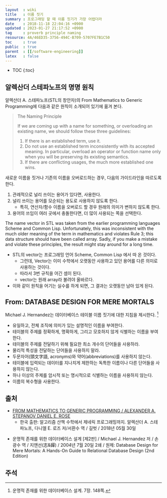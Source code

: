 ```yaml
---
layout  : wiki
title   : 이름 짓기
summary : 프로그래밍 할 때 이름 짓기가 가장 어렵더라
date    : 2018-11-18 22:04:16 +0900
updated : 2023-01-27 21:17:52 +0900
tag     : proverb principle naming
resource: 4A/46ED35-3756-494C-B709-5707FE7B1C50
toc     : true
public  : true
parent  : [[/software-engineering]]
latex   : false
---
```

* TOC
{:toc}

## 알렉산더 스테파노프의 명명 원칙

알렉산더 A. 스테파노프(STL의 창안자)의 From Mathematics to Generic Programming에 다음과 같은 원칙이 소개되어 있기에 옮겨 본다.

> The Naming Principle
>
> If we are coming up with a name for something, or overloading an existing name, we should follow these three guidelines:
>
> 1. If there is an established term, use it.
> 2. Do not use an established term inconsistently with its accepted meaning. In particular, overload an operator or function name only when you will be preserving its existing semantics.
> 3. If there are conflicting usages, the much more established one wins.

새로운 이름을 짓거나 기존의 이름을 오버로드하는 경우, 다음의 가이드라인을 따르도록 한다.

1. 관례적으로 널리 쓰이는 용어가 있다면, 사용한다.
2. 널리 쓰이는 용어를 모순되는 용도로 사용하지 않도록 한다.
    * 특히, 연산자/함수 이름을 오버로드 할 경우 원래의 의미가 변하지 않도록 한다.
3. 용어의 쓰임이 여러 곳에서 충돌한다면, 더 많이 사용되는 쪽을 선택한다.

>
The name vector in STL was taken from the earlier programming languages Scheme and Common Lisp. Unfortunately, this was inconsistent with the much older meaning of the term in mathematics and violates Rule 3; this data structure should have been called array. Sadly, if you make a mistake and violate these principles, the result might stay around for a long time.

* STL의 vector는 프로그래밍 언어 Scheme, Common Lisp 에서 따 온 것이다.
    * 그런데, Vector는 이미 수학에서 오랫동안 사용하고 있던 용어를 다른 의미로 사용하는 것이다.
    * 따라서 3번 규칙을 어긴 셈이 된다.
    * vector는 원래 array라 불려야 올바르다.
* 이와 같이 원칙을 어기는 실수를 하게 되면, 그 결과는 오랫동안 남아 있게 된다.

## From: DATABASE DESIGN FOR MERE MORTALS

Michael J. Hernandez는 데이터베이스 테이블 이름 짓기에 대한 지침을 제시한다.
[^mortals-148]

- 유일하고, 전체 조직에 의미가 있는 설명적인 이름을 부여한다.
- 테이블의 주제를 정확하게, 명확하게, 그리고 모호하지 않게 식별하는 이름을 부여한다.
- 테이블의 주제를 전달하기 위해 필요한 최소 개수의 단어들을 사용하라.
- 물리적 특성을 전달하는 단어들을 사용하지 말라.
- 두문자어(頭文字語, acronyms)와 약어(abbreviations)를 사용하지 않는다.
- 테이블에 입력되는 데이터를 지나치게 제한하는 독특한 이름이나 다른 단어들을 사용하지 않는다.
- 하나 이상의 주제를 암시적 또는 명시적으로 식별하는 이름을 사용하지 않는다.
- 이름의 복수형을 사용한다.


## 출처

* [FROM MATHEMATICS TO GENERIC PROGRAMMING / ALEXANDER A. STEPANOV DANIEL E. ROSE](http://www.fm2gp.com/ )
    * 한국 출판: 알고리즘 산책 수학에서 제네릭 프로그래밍까지. 알렉산더 A. 스테파노프, 다니엘 E. 로즈 저/서환수 역 / 길벗 / 2018년 05월 30일
- 운명적 존재를 위한 데이터베이스 설계 [제2판] / Michael J. Hernandez 저 / 손광수 역 / 지앤선(志&嬋) / 2004년 7월 20일 2쇄 / 원제: Database Design for Mere Mortals: A Hands-On Guide to Relational Database Design (2nd Edition)

## 주석

[^mortals-148]: 운명적 존재를 위한 데이터베이스 설계. 7장. 148쪽.

